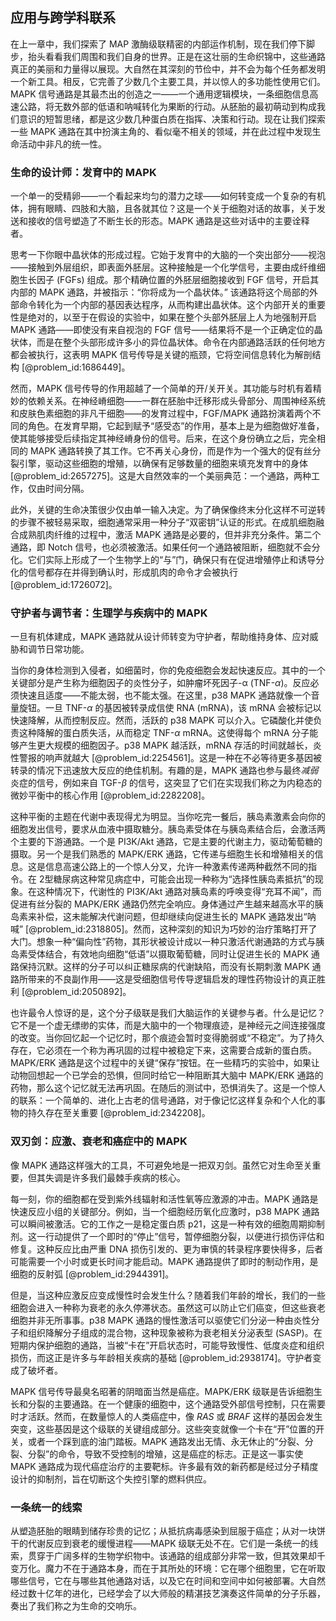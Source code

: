 ## 应用与跨学科联系

在上一章中，我们探索了 MAP 激酶级联精密的内部运作机制，现在我们停下脚步，抬头看看我们周围和我们自身的世界。正是在这壮丽的生命织锦中，这些通路真正的美丽和力量得以展现。大自然在其深刻的节俭中，并不会为每个任务都发明一个新工具。相反，它完善了少数几个主要工具，并以惊人的多功能性使用它们。MAPK 信号通路是其最杰出的创造之一——一个通用逻辑模块，一条细胞信息高速公路，将无数外部的低语和呐喊转化为果断的行动。从胚胎的最初萌动到构成我们意识的短暂思绪，都是这少数几种蛋白质在指挥、决策和行动。现在让我们探索一些 MAPK 通路在其中扮演主角的、看似毫不相关的领域，并在此过程中发现生命活动中非凡的统一性。

### 生命的设计师：发育中的 MAPK

一个单一的受精卵——一个看起来均匀的潜力之球——如何转变成一个复杂的有机体，拥有眼睛、四肢和大脑，且各就其位？这是一个关于细胞对话的故事，关于发送和接收的信号塑造了不断生长的形态。MAPK 通路是这些对话中的主要诠释者。

思考一下你眼中晶状体的形成过程。它始于发育中的大脑的一个突出部分——视泡——接触到外层组织，即表面外胚层。这种接触是一个化学信号，主要由成纤维细胞生长因子 (FGFs) 组成。那个精确位置的外胚层细胞接收到 FGF 信号，开启其内部的 MAPK 通路，并被指示：“你将成为一个晶状体。” 该通路将这个局部的外部命令转化为一个内部的基因表达程序，从而构建出晶状体。这个内部开关的重要性是绝对的，以至于在假设的实验中，如果在整个头部外胚层上人为地强制开启 MAPK 通路——即使没有来自视泡的 FGF 信号——结果将不是一个正确定位的晶状体，而是在整个头部形成许多小的异位晶状体。命令在内部通路活跃的任何地方都会被执行，这表明 MAPK 信号传导是关键的瓶颈，它将空间信息转化为解剖结构 [@problem_id:1686449]。

然而，MAPK 信号传导的作用超越了一个简单的开/关开关。其功能与时机有着精妙的依赖关系。在神经嵴细胞——一群在胚胎中迁移形成头骨部分、周围神经系统和皮肤色素细胞的非凡干细胞——的发育过程中，FGF/MAPK 通路扮演着两个不同的角色。在发育早期，它起到赋予“感受态”的作用，基本上是为细胞做好准备，使其能够接受后续指定其神经嵴身份的信号。后来，在这个身份确立之后，完全相同的 MAPK 通路转换了其工作。它不再关心身份，而是作为一个强大的促有丝分裂引擎，驱动这些细胞的增殖，以确保有足够数量的细胞来填充发育中的身体 [@problem_id:2657275]。这是大自然效率的一个美丽典范：一个通路，两种工作，仅由时间分隔。

此外，关键的生命决策很少仅由单一输入决定。为了确保像终末分化这样不可逆转的步骤不被轻易采取，细胞通常采用一种分子“双密钥”认证的形式。在成肌细胞融合成熟肌肉纤维的过程中，激活 MAPK 通路是必要的，但并非充分条件。第二个通路，即 Notch 信号，也必须被激活。如果任何一个通路被阻断，细胞就不会分化。它们实际上形成了一个生物学上的“与”门，确保只有在促进增殖停止和诱导分化的信号都存在并得到确认时，形成肌肉的命令才会被执行 [@problem_id:1726072]。

### 守护者与调节者：生理学与疾病中的 MAPK

一旦有机体建成，MAPK 通路就从设计师转变为守护者，帮助维持身体、应对威胁和调节日常功能。

当你的身体检测到入侵者，如细菌时，你的免疫细胞会发起快速反应。其中的一个关键部分是产生称为细胞因子的炎性分子，如肿瘤坏死因子-α (TNF-$\alpha$)。反应必须快速且适度——不能太弱，也不能太强。在这里，p38 MAPK 通路就像一个音量旋钮。一旦 TNF-$\alpha$ 的基因被转录成信使 RNA (mRNA)，该 mRNA 会被标记以快速降解，从而控制反应。然而，活跃的 p38 MAPK 可以介入。它磷酸化并使负责这种降解的蛋白质失活，从而稳定 TNF-$\alpha$ mRNA。这使得每个 mRNA 分子能够产生更大规模的细胞因子。p38 MAPK 越活跃，mRNA 存活的时间就越长，炎性警报的响声就越大 [@problem_id:2254561]。这是一种在不必等待更多基因被转录的情况下迅速放大反应的绝佳机制。有趣的是，MAPK 通路也参与最终*减弱*炎症的信号，例如来自 TGF-$\beta$ 的信号，这突显了它们在实现我们称之为内稳态的微妙平衡中的核心作用 [@problem_id:2282208]。

这种平衡的主题在代谢中表现得尤为明显。当你吃完一餐后，胰岛素激素会向你的细胞发出信号，要求从血液中摄取糖分。胰岛素受体在与胰岛素结合后，会激活两个主要的下游通路。一个是 PI3K/Akt 通路，它是主要的代谢主力，驱动葡萄糖的摄取。另一个是我们熟悉的 MAPK/ERK 通路，它传递与细胞生长和增殖相关的信息。这是信息高速公路上的一个惊人分叉，允许一种激素传递两种截然不同的指令。在 2型糖尿病这种常见病症中，可能会出现一种称为“选择性胰岛素抵抗”的现象。在这种情况下，代谢性的 PI3K/Akt 通路对胰岛素的呼唤变得“充耳不闻”，而促进有丝分裂的 MAPK/ERK 通路仍然完全响应。身体通过产生越来越高水平的胰岛素来补偿，这未能解决代谢问题，但却继续向促进生长的 MAPK 通路发出“呐喊” [@problem_id:2318805]。然而，这种深刻的知识为巧妙的治疗策略打开了大门。想象一种“偏向性”药物，其形状被设计成以一种只激活代谢通路的方式与胰岛素受体结合，有效地向细胞“低语”以摄取葡萄糖，同时让促进生长的 MAPK 通路保持沉默。这样的分子可以纠正糖尿病的代谢缺陷，而没有长期刺激 MAPK 通路所带来的不良副作用——这是受细胞信号传导逻辑启发的理性药物设计的真正胜利 [@problem_id:2050892]。

也许最令人惊讶的是，这个分子级联是我们大脑运作的关键参与者。什么是记忆？它不是一个虚无缥缈的实体，而是大脑中的一个物理痕迹，是神经元之间连接强度的改变。当你回忆起一个记忆时，那个痕迹会暂时变得脆弱或“不稳定”。为了持久存在，它必须在一个称为再巩固的过程中被稳定下来，这需要合成新的蛋白质。MAPK/ERK 通路是这个过程中的关键“保存”按钮。在一些精巧的实验中，如果让动物回想起一个已学会的恐惧，但同时给它一种阻断其大脑中 MAPK/ERK 通路的药物，那么这个记忆就无法再巩固。在随后的测试中，恐惧消失了。这是一个惊人的联系：一个简单的、进化上古老的信号通路，对于像记忆这样复杂和个人化的事物的持久存在至关重要 [@problem_id:2342208]。

### 双刃剑：应激、衰老和癌症中的 MAPK

像 MAPK 通路这样强大的工具，不可避免地是一把双刃剑。虽然它对生命至关重要，但其失调是许多我们最棘手疾病的核心。

每一刻，你的细胞都在受到紫外线辐射和活性氧等应激源的冲击。MAPK 通路是快速反应小组的关键部分。例如，当一个细胞经历氧化应激时，p38 MAPK 通路可以瞬间被激活。它的工作之一是稳定蛋白质 p21，这是一种有效的细胞周期抑制剂。这一行动提供了一个即时的“停止”信号，暂停细胞分裂，以便进行损伤评估和修复。这种反应比由严重 DNA 损伤引发的、更为审慎的转录程序要快得多，后者可能需要一个小时或更长时间才能启动。MAPK 通路提供了即时的制动作用，是细胞的反射弧 [@problem_id:2944391]。

但是，当这种应激反应变成慢性时会发生什么？随着我们年龄的增长，我们的一些细胞会进入一种称为衰老的永久停滞状态。虽然这可以防止它们癌变，但这些衰老细胞并非无所事事。p38 MAPK 通路的慢性激活可以驱使它们分泌一种由炎性分子和组织降解分子组成的混合物，这种现象被称为衰老相关分泌表型 (SASP)。在短期内保护细胞的通路，当被“卡在”开启状态时，可能导致慢性、低度炎症和组织损伤，而这正是许多与年龄相关疾病的基础 [@problem_id:2938174]。守护者变成了破坏者。

MAPK 信号传导最臭名昭著的阴暗面当然是癌症。MAPK/ERK 级联是告诉细胞生长和分裂的主要通路。在一个健康的细胞中，这个通路受外部信号控制，只在需要时才活跃。然而，在数量惊人的人类癌症中，像 *RAS* 或 *BRAF* 这样的基因会发生突变，这些基因是这个级联的关键组成部分。这些突变就像一个卡在“开”位置的开关，或者一个踩到底的油门踏板。MAPK 通路发出无情、永无休止的“分裂、分裂、分裂”的命令，导致不受控制的增殖，这是癌症的标志。正是这一事实使 MAPK 通路成为现代癌症治疗的主要靶标。许多最有效的新药都是经过分子精度设计的抑制剂，旨在切断这个失控引擎的燃料供应。

### 一条统一的线索

从塑造胚胎的眼睛到储存珍贵的记忆；从抵抗病毒感染到屈服于癌症；从对一块饼干的代谢反应到衰老的缓慢进程——MAPK 级联无处不在。它们是一条统一的线索，贯穿于广阔多样的生物学织物中。该通路的组成部分非常一致，但其效果却千变万化。魔力不在于通路本身，而在于其所处的环境：它在哪个细胞里，它在听取哪些信号，它在与哪些其他通路对话，以及它在时间和空间中如何被部署。大自然经过数十亿年的进化，已经学会了以大师般的精湛技艺演奏这件简单的分子乐器，奏出了我们称之为生命的交响乐。